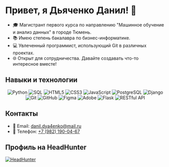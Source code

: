 # Привет, я Дьяченко Данил! 👋

- 🎓 Магистрант первого курса по направлению "Машинное обучение и анализ данных" в городе Тюмень.
- 📚 Имею степень бакалавра по бизнес-информатике.
- 💻 Увлеченный программист, использующий Git в различных проектах.
- 🌐 Открыт для сотрудничества. Давайте создавать что-то интересное вместе!

## Навыки и технологии

<div align="center">

<img alt="Python" src="https://img.shields.io/badge/python-%2314354C.svg?&style=for-the-badge&logo=python&logoColor=white"/>
<img alt="SQL" src="https://img.shields.io/badge/sql-%230074C4.svg?&style=for-the-badge&logo=sql&logoColor=white"/>
<img alt="HTML5" src="https://img.shields.io/badge/html5-%23E34F26.svg?&style=for-the-badge&logo=html5&logoColor=white"/>
<img alt="CSS3" src="https://img.shields.io/badge/css3-%231572B6.svg?&style=for-the-badge&logo=css3&logoColor=white"/>
<img alt="JavaScript" src="https://img.shields.io/badge/javascript-%23323330.svg?&style=for-the-badge&logo=javascript&logoColor=%23F7DF1E"/>
<img alt="PostgreSQL" src="https://img.shields.io/badge/postgresql-%23336791.svg?&style=for-the-badge&logo=postgresql&logoColor=white"/>
<img alt="Django" src="https://img.shields.io/badge/django-%23092E20.svg?&style=for-the-badge&logo=django&logoColor=white"/>
<img alt="Git" src="https://img.shields.io/badge/git-%23F05033.svg?&style=for-the-badge&logo=git&logoColor=white"/>
<img alt="GitHub" src="https://img.shields.io/badge/github-%23121011.svg?&style=for-the-badge&logo=github&logoColor=white"/>
<img alt="Figma" src="https://img.shields.io/badge/figma-%23F24E1E.svg?&style=for-the-badge&logo=figma&logoColor=white"/>
<img alt="Adobe" src="https://img.shields.io/badge/adobe-%23FF0000.svg?&style=for-the-badge&logo=adobe&logoColor=white"/>
<img alt="Flask" src="https://img.shields.io/badge/flask-%23000000.svg?&style=for-the-badge&logo=flask&logoColor=white"/>
<img alt="RESTful API" src="https://img.shields.io/badge/restful%20api-%23025E8C.svg?&style=for-the-badge"/>

</div>

## Контакты

- 📧 Email: [danil.dya4enko@mail.ru](mailto:danil.dya4enko@mail.ru)
- 📱 Телефон: [+7 (982) 190-04-67](tel:+79821900467)

## Профиль на HeadHunter

[![HeadHunter](https://img.shields.io/badge/HeadHunter-Resume-%230170FE.svg?&style=for-the-badge)](https://tyumen.hh.ru/resume/0397cce7ff0c60cf470039ed1f7047394f656a)
